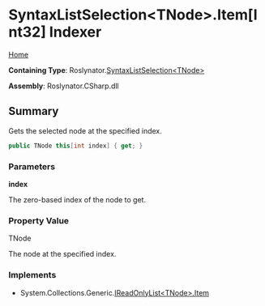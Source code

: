<a name="_top"></a>

# SyntaxListSelection\<TNode>\.Item\[Int32\] Indexer

[Home](../../../README.md#_top)

**Containing Type**: Roslynator\.[SyntaxListSelection\<TNode>](../README.md#_top)

**Assembly**: Roslynator\.CSharp\.dll

## Summary

Gets the selected node at the specified index\.

```csharp
public TNode this[int index] { get; }
```

### Parameters

**index**

The zero\-based index of the node to get\. 

### Property Value

TNode

The node at the specified index\.

### Implements

* System\.Collections\.Generic\.[IReadOnlyList\<TNode>.Item](https://docs.microsoft.com/en-us/dotnet/api/system.collections.generic.ireadonlylist-1.item)
